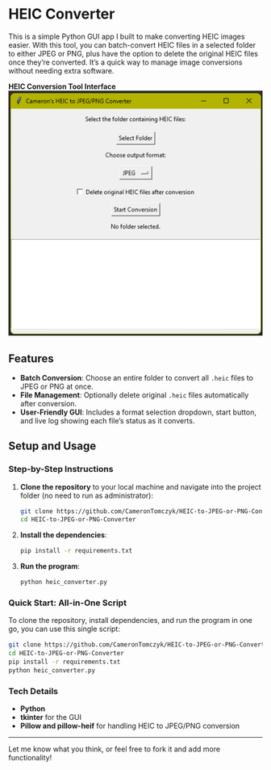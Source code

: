 
# HEIC Converter

This is a simple Python GUI app I built to make converting HEIC images easier. With this tool, you can batch-convert HEIC files in a selected folder to either JPEG or PNG, plus have the option to delete the original HEIC files once they’re converted. It’s a quick way to manage image conversions without needing extra software.

**HEIC Conversion Tool Interface**  
![HEIC Conversion Tool Screenshot](screenshots/HEIC%20Conversion%20Tool%20Screenshot.png)

## Features
- **Batch Conversion**: Choose an entire folder to convert all `.heic` files to JPEG or PNG at once.
- **File Management**: Optionally delete original `.heic` files automatically after conversion.
- **User-Friendly GUI**: Includes a format selection dropdown, start button, and live log showing each file’s status as it converts.

## Setup and Usage

### Step-by-Step Instructions
1. **Clone the repository** to your local machine and navigate into the project folder (no need to run as administrator):
   ```bash
   git clone https://github.com/CameronTomczyk/HEIC-to-JPEG-or-PNG-Converter.git
   cd HEIC-to-JPEG-or-PNG-Converter
   ```

2. **Install the dependencies**:
   ```bash
   pip install -r requirements.txt
   ```

3. **Run the program**:
   ```bash
   python heic_converter.py
   ```

### Quick Start: All-in-One Script
To clone the repository, install dependencies, and run the program in one go, you can use this single script:
```bash
git clone https://github.com/CameronTomczyk/HEIC-to-JPEG-or-PNG-Converter.git
cd HEIC-to-JPEG-or-PNG-Converter
pip install -r requirements.txt
python heic_converter.py
```

### Tech Details
- **Python**
- **tkinter** for the GUI
- **Pillow and pillow-heif** for handling HEIC to JPEG/PNG conversion

---

Let me know what you think, or feel free to fork it and add more functionality!
